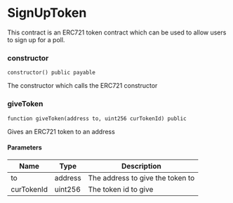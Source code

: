 # SignUpToken

This contract is an ERC721 token contract which
can be used to allow users to sign up for a poll.

### constructor

```solidity
constructor() public payable
```

The constructor which calls the ERC721 constructor

### giveToken

```solidity
function giveToken(address to, uint256 curTokenId) public
```

Gives an ERC721 token to an address

#### Parameters

| Name       | Type    | Description                      |
| ---------- | ------- | -------------------------------- |
| to         | address | The address to give the token to |
| curTokenId | uint256 | The token id to give             |
